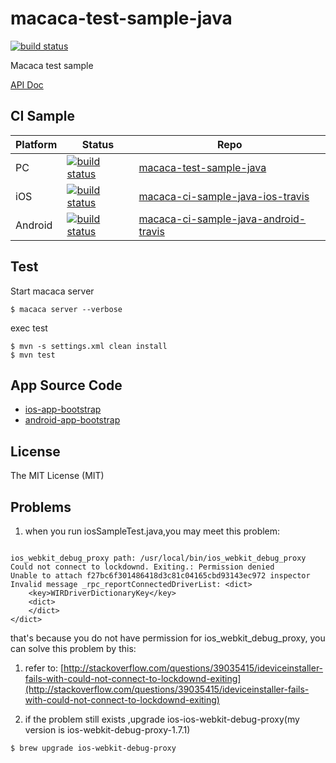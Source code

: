 # macaca-test-sample-java

[![build status][travis-image]][travis-url]

[travis-image]: https://img.shields.io/travis/macacajs/macaca-test-sample-java.svg?style=flat-square
[travis-url]: https://travis-ci.org/macacajs/macaca-test-sample-java

Macaca test sample

[API Doc](//macacajs.github.io/wd.java/)

[gitter-url]: https://gitter.im/alibaba/macaca

## CI Sample

| Platform   | Status                                          |  Repo                                                                                                         |
| ---------- | ----------------------------------------------- | ------------------------------------------------------------------------------------------------------------- |
| PC         | [![build status][travis-image-0]][travis-url-0] | [macaca-test-sample-java](https://github.com/macaca-sample/macaca-test-sample-java)                           |
| iOS        | [![build status][travis-image-1]][travis-url-1] | [macaca-ci-sample-java-ios-travis](https://github.com/macaca-sample/macaca-ci-sample-java-ios-travis)         |
| Android    | [![build status][travis-image-2]][travis-url-2] | [macaca-ci-sample-java-android-travis](https://github.com/macaca-sample/macaca-ci-sample-java-android-travis) |

[travis-image-0]: https://img.shields.io/travis/macaca-sample/macaca-test-sample-java.svg?style=flat-square
[travis-url-0]: https://travis-ci.org/macaca-sample/macaca-test-sample-java
[travis-image-1]: https://img.shields.io/travis/macaca-sample/macaca-ci-sample-java-ios-travis.svg?style=flat-square
[travis-url-1]: https://travis-ci.org/macaca-sample/macaca-ci-sample-java-ios-travis
[travis-image-2]: https://img.shields.io/travis/macaca-sample/macaca-ci-sample-java-android-travis.svg?style=flat-square
[travis-url-2]: https://travis-ci.org/macaca-sample/macaca-ci-sample-java-android-travis

## Test

Start macaca server

```shell
$ macaca server --verbose
```

exec test

```shell
$ mvn -s settings.xml clean install
$ mvn test
```

## App Source Code

- [ios-app-bootstrap](//github.com/xudafeng/ios-app-bootstrap)
- [android-app-bootstrap](//github.com/xudafeng/android-app-bootstrap)

## License

The MIT License (MIT)

## Problems
1. when you run iosSampleTest.java,you may meet this problem:

```

ios_webkit_debug_proxy path: /usr/local/bin/ios_webkit_debug_proxy
Could not connect to lockdownd. Exiting.: Permission denied
Unable to attach f27bc6f301486418d3c81c04165cbd93143ec972 inspector
Invalid message _rpc_reportConnectedDriverList: <dict>
	<key>WIRDriverDictionaryKey</key>
	<dict>
	</dict>
</dict>

```

that's because you do not have permission for ios_webkit_debug_proxy, you can solve this problem by this:

1. refer to: [http://stackoverflow.com/questions/39035415/ideviceinstaller-fails-with-could-not-connect-to-lockdownd-exiting](http://stackoverflow.com/questions/39035415/ideviceinstaller-fails-with-could-not-connect-to-lockdownd-exiting)

2. if the problem still exists ,upgrade ios-ios-webkit-debug-proxy(my version is ios-webkit-debug-proxy-1.7.1)


```
$ brew upgrade ios-webkit-debug-proxy

```
